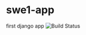# swe1-app
first django app
![Build Status](https://app.travis-ci.com/kevin949373048/swe1-app.svg?branch=main)
